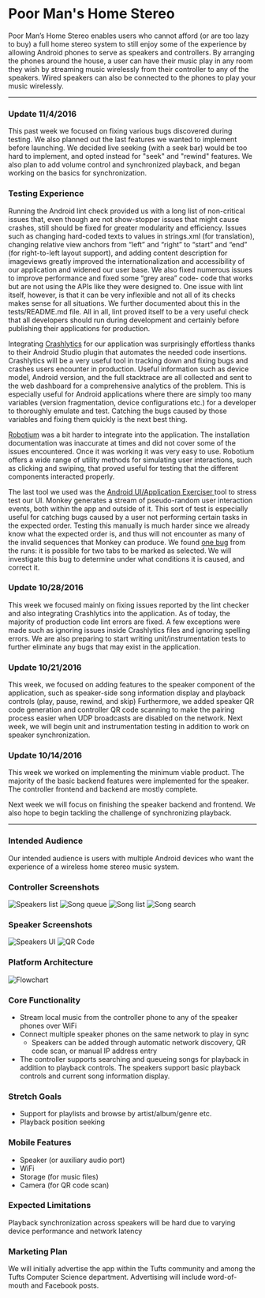 # Poor Man's Home Stereo
Poor Man’s Home Stereo enables users who cannot afford (or are too lazy to buy) a full home stereo system to still enjoy some of the experience by allowing Android phones to serve as speakers and controllers. By arranging the phones around the house, a user can have their music play in any room they wish by streaming music wirelessly from their controller to any of the speakers. Wired speakers can also be connected to the phones to play your music wirelessly. 

---------------------------------------
### Update 11/4/2016
This past week we focused on fixing various bugs discovered during testing. We also planned out the last features we wanted to implement before launching. We decided live seeking (with a seek bar) would be too hard to implement, and opted instead for "seek" and "rewind" features. We also plan to add volume control and synchronized playback, and began working on the basics for synchronization.


### Testing Experience

Running the Android lint check provided us with a long list of non-critical issues that, even though are not show-stopper issues that might cause crashes, still should be fixed for greater modularity and efficiency. Issues such as changing hard-coded texts to values in strings.xml (for translation), changing relative view anchors from “left” and “right” to “start” and “end” (for right-to-left layout support), and adding content description for imageviews greatly improved the internationalization and accessibility of our application and widened our user base. We also fixed numerous issues to improve performance and fixed some “grey area” code- code that works but are not using the APIs like they were designed to. One issue with lint itself, however, is that it can be very inflexible and not all of its checks makes sense for all situations. We further documented about this in the tests/README.md file. All in all, lint proved itself to be a very useful check that all developers should run during development and certainly before publishing their applications for production. 


Integrating [Crashlytics](https://fabric.io/kits/ios/crashlytics?utm_campaign=crashlytics-marketing&utm_medium=natural) for our application was surprisingly effortless thanks to their Android Studio plugin that automates the needed code insertions. Crashlytics will be a very useful tool in tracking down and fixing bugs and crashes users encounter in production. Useful information such as device model, Android version, and the full stacktrace are all collected and sent to the web dashboard for a comprehensive analytics of the problem. This is especially useful for Android applications where there are simply too many variables (version fragmentation, device configurations etc.) for a developer to thoroughly emulate and test. Catching the bugs caused by those variables and fixing them quickly is the next best thing. 


[Robotium](https://github.com/RobotiumTech/robotium) was a bit harder to integrate into the application. The installation documentation was inaccurate at times and did not cover some of the issues encountered. Once it was working it was very easy to use. Robotium offers a wide range of utility methods for simulating user interactions, such as clicking and swiping, that proved useful for testing that the different components interacted properly. 


The last tool we used was the [Android UI/Application Exerciser 
](https://developer.android.com/studio/test/monkey.html) tool to stress test our UI. Monkey generates a stream of pseudo-random user interaction events, both within the app and outside of it. This sort of test is especially useful for catching bugs caused by a user not performing certain tasks in the expected order. Testing this manually is much harder since we already know what the expected order is, and thus will not encounter as many of the invalid sequences that Monkey can produce.  We found [one bug](https://github.com/kevdliu/PoorMansHomeStereo/blob/dev/tests/monkey_reports/Monkey_bug.png) from the runs: it is possible for two tabs to be marked as selected. We will investigate this bug to determine under what conditions it is caused, and correct it. 


### Update 10/28/2016
This week we focused mainly on fixing issues reported by the lint checker and also integrating Crashlytics into the application. As of today, the majority of production code lint errors
are fixed. A few exceptions were made such as ignoring issues inside Crashlytics files and ignoring spelling errors. We are also preparing to start writing unit/instrumentation tests
to further eliminate any bugs that may exist in the application. 

### Update 10/21/2016
This week, we focused on adding features to the speaker component of the application, such as speaker-side song information display and playback controls (play, pause, rewind, and skip)
Furthermore, we added speaker QR code generation and controller QR code scanning to make the pairing process easier when UDP broadcasts are disabled on the network. 
Next week, we will begin unit and instrumentation testing in addition to work on speaker synchronization. 


### Update 10/14/2016
This week we worked on implementing the minimum viable product. The majority of the basic backend features were implemented for the speaker. The controller frontend and backend are mostly complete.

Next week we will focus on finishing the speaker backend and frontend. We also hope to begin tackling the challenge of synchronizing playback.

---------------------------------

### Intended Audience
Our intended audience is users with multiple Android devices who want the experience of a wireless home stereo music system. 

### Controller Screenshots 
![Speakers list](img/speakers.png) 
![Song queue](img/queue.png)
![Song list](img/songs.png)
![Song search](img/search.png)

### Speaker Screenshots
![Speakers UI](img/speaker.png)
![QR Code](img/qr_gen.png)

### Platform Architecture
![Flowchart](img/arch.png)

### Core Functionality
* Stream local music from the controller phone to any of the speaker phones over WiFi
* Connect multiple speaker phones on the same network to play in sync
    *  Speakers can be added through automatic network discovery, QR code scan, or manual IP address entry
* The controller supports searching and queueing songs for playback in addition to playback controls. The speakers support basic playback controls and current song information display. 

### Stretch Goals
* Support for playlists and browse by artist/album/genre etc.
* Playback position seeking

### Mobile Features
* Speaker (or auxiliary audio port)
* WiFi
* Storage (for music files)
* Camera (for QR code scan)

### Expected Limitations
Playback synchronization across speakers will be hard due to varying device performance and network latency


### Marketing Plan

We will initially advertise the app within the Tufts community and among the Tufts Computer Science department. Advertising will include word-of-mouth and Facebook posts.


